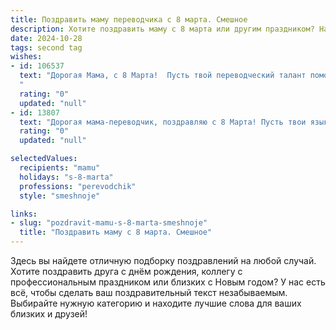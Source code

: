 ```yaml
---
title: Поздравить маму переводчика с 8 марта. Смешное
description: Хотите поздравить маму с 8 марта или другим праздником? Наш ИИ создаст незабываемое поздравление, а вы обязательно выделитесь среди других.  
date: 2024-10-28
tags: second tag
wishes:
- id: 106537
  text: "Дорогая Мама, с 8 Марта!  Пусть твой переводческий талант помогает тебе переводить семейные неурядицы в смех, а сложные задачи — в лёгкие победы!  Желаю тебе океан  позитива, горы подарков (в переводе на русский — кучу классных вещей!) и чтобы все твои  \"переводы\"  были удачными, особенно перевод  \"плохой погоды\" в \"солнечный день\"!
  "
  rating: "0"
  updated: "null"
- id: 13807
  text: "Дорогая мама-переводчик, поздравляю с 8 Марта! Пусть твои языки всегда будут такими же яркими и разнообразными, как цветы в этот праздник. Пусть каждый твой перевод будет как твоя улыбка – понятен и волшебен. И помни, что ты – лучший переводчик в моем сердце, даже если иногда переводишь мои \"нет\" в \"может быть\". С праздником, мамочка!"
  rating: "0"
  updated: "null"

selectedValues:
  recipients: "mamu"
  holidays: "s-8-marta"
  professions: "perevodchik"
  style: "smeshnoje"

links:
- slug: "pozdravit-mamu-s-8-marta-smeshnoje"
  title: "Поздравить маму с 8 марта. Смешное"
---
```


Здесь вы найдете отличную подборку поздравлений на любой случай.
Хотите поздравить друга с днём рождения, коллегу с профессиональным праздником или близких с Новым годом? У нас есть всё, чтобы сделать ваш поздравительный текст незабываемым. Выбирайте нужную категорию и находите лучшие слова для ваших близких и друзей!
